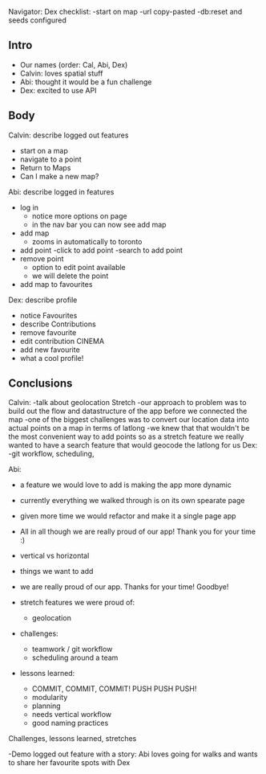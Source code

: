 
Navigator: Dex
checklist:
-start on map
-url copy-pasted
-db:reset and seeds configured

## Intro
- Our names (order: Cal, Abi, Dex)
- Calvin: loves spatial stuff
- Abi: thought it would be a fun challenge
- Dex: excited to use API

## Body

Calvin: describe logged out features
  - start on a map
  - navigate to a point
  - Return to Maps
  - Can I make a new map?

Abi: describe logged in features
  - log in
    - notice more options on page
    - in the nav bar you can now see add map
  - add map
    - zooms in automatically to toronto
  - add point
    -click to add point
    -search to add point
  - remove point
    - option to edit point available
    - we will delete the point
  - add map to favourites

Dex: describe profile
  - notice Favourites
  - describe Contributions
  - remove favourite
  - edit contribution CINEMA
  - add new favourite
  - what a cool profile!

## Conclusions

Calvin:
  -talk about geolocation Stretch
  -our approach to problem was to build out the flow and datastructure of the app before we connected the map 
  -one of the biggest challenges was to convert our location data into actual points on a map in terms of latlong
  -we knew that that wouldn't be the most convenient way to add points so as a stretch feature we really wanted to have a search feature that would geocode the latlong for us
Dex:
  -git workflow, scheduling,

Abi:
  - a feature we would love to add is making the app more dynamic
  - currently everything we walked through is on its own spearate page
  - given more time we would refactor and make it a single page app
  - All in all though we are really proud of our app! Thank you for your time :)
  
  - vertical vs horizontal
  - things we want to add
  - we are really proud of our app. Thanks for your time! Goodbye!


- stretch features we were proud of:
  - geolocation
- challenges:
  - teamwork / git workflow
  - scheduling around a team
- lessons learned:
  - COMMIT, COMMIT, COMMIT! PUSH PUSH PUSH!
  - modularity
  - planning
  - needs vertical workflow
  - good naming practices


Challenges, lessons learned, stretches

-Demo logged out feature with a story: Abi loves going for walks and wants to share her favourite spots with Dex
